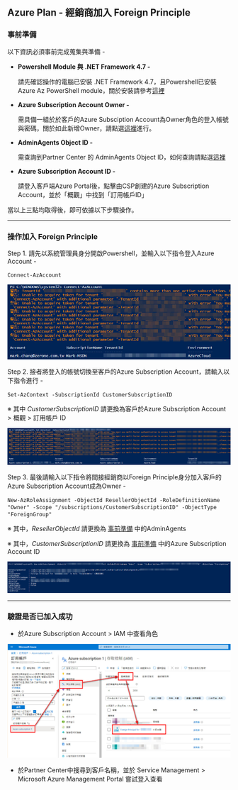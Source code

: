 ## Azure Plan - 經銷商加入 Foreign Principle

### 事前準備

以下資訊必須事前完成蒐集與準備 -

- **Powershell Module 與 .NET Framework 4.7 -**

  請先確認操作的電腦已安裝 .NET Framework 4.7，且Powershell已安裝Azure Az PowerShell module，關於安裝請參考[這裡](https://docs.microsoft.com/zh-tw/powershell/azure/install-az-ps?view=azps-6.4.0)

- **Azure Subscription Account Owner -**

  需具備一組於於客戶的Azure Subsciption Account為Owner角色的登入帳號與密碼，關於如此新增Owner，請點選[這裡](https://github.com/MarkChang-Core/AzurePlan-Join-Foreign-Principle/blob/main/Lab1-1.md)進行。

- **AdminAgents Object ID -**

  需查詢到Partner Center 的 AdminAgents Object ID，如何查詢請點選[這裡](https://github.com/MarkChang-Core/AzurePlan-Join-Foreign-Principle/blob/main/Lab1-2.md)

- **Azure Subscription Account ID -**

  請登入客戶端Azure Portal後，點擊由CSP創建的Azure Subscription Account，並於「概觀」中找到「訂用帳戶ID」

當以上三點均取得後，即可依據以下步驟操作。

---------------------------------------

### 操作加入 Foreign Principle

Step 1. 請先以系統管理員身分開啟Powershell，並輸入以下指令登入Azure Account -

```
Connect-AzAccount
```

![GITHUB](https://github.com/MarkChang-Core/AzurePlan-Join-Foreign-Principle/blob/main/image/image1.jpg)<br>

Step 2. 接者將登入的帳號切換至客戶的Azure Subscription Account，請輸入以下指令進行 -

```
Set-AzContext -SubscriptionId CustomerSubscriptionID
```

※ 其中 _CustomerSubscriptionID_ 請更換為客戶於Azure Subscription Account > 概觀 > 訂用帳戶 ID

![GITHUB](https://github.com/MarkChang-Core/AzurePlan-Join-Foreign-Principle/blob/main/image/image2.jpg)<br>

Step 3. 最後請輸入以下指令將間接經銷商以Foreign Principle身分加入客戶的Azure Subscription Account成為Owner -

```
New-AzRoleAssignment -ObjectId ResellerObjectId -RoleDefinitionName "Owner" -Scope "/subscriptions/CustomerSubscriptionID" -ObjectType "ForeignGroup"
```

※ 其中，_ResellerObjectId_ 請更換為 [事前準備](https://github.com/MarkChang-Core/AzurePlan-Join-Foreign-Principle/blob/main/Lab1.md#%E4%BA%8B%E5%89%8D%E6%BA%96%E5%82%99) 中的AdminAgents

※ 其中，_CustomerSubscriptionID_ 請更換為 [事前準備](https://github.com/MarkChang-Core/AzurePlan-Join-Foreign-Principle/blob/main/Lab1.md#%E4%BA%8B%E5%89%8D%E6%BA%96%E5%82%99) 中的Azure Subscription Account ID

![GITHUB](https://github.com/MarkChang-Core/AzurePlan-Join-Foreign-Principle/blob/main/image/image3.jpg)<br>

------------------------------------------------------

### 驗證是否已加入成功

- 於Azure Subscription Account > IAM 中查看角色

![GITHUB](https://github.com/MarkChang-Core/AzurePlan-Join-Foreign-Principle/blob/main/image/image4.jpg)<br>

- 於Partner Center中搜尋到客戶名稱，並於 Service Management > Microsoft Azure Management Portal 嘗試登入查看


